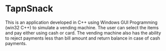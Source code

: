 # TapnSnack
This is an application developed in C++ using Windows GUI Programming (win32 C++) to simulate a vending machine. The user can select the items and pay either using cash or card. The vending machine also has the ability to reject payments less than bill amount and return balance in case of cash payments.
